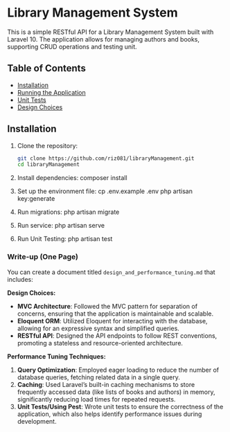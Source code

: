 # Library Management System

This is a simple RESTful API for a Library Management System built with Laravel 10. The application allows for managing authors and books, supporting CRUD operations and testing unit.

## Table of Contents
- [Installation](#installation)
- [Running the Application](#running-the-application)
- [Unit Tests](#unit-tests)
- [Design Choices](#design-choices)

## Installation

1. Clone the repository:
   ```bash
   git clone https://github.com/riz081/libraryManagement.git
   cd libraryManagement
   ```
   
2. Install dependencies:
   composer install

3. Set up the environment file:
   cp .env.example .env
   php artisan key:generate
   
5. Run migrations:
   php artisan migrate

7. Run service:
   php artisan serve

9. Run Unit Testing:
    php artisan test

    
### Write-up (One Page)
You can create a document titled `design_and_performance_tuning.md` that includes:

**Design Choices:**
- **MVC Architecture**: Followed the MVC pattern for separation of concerns, ensuring that the application is maintainable and scalable.
- **Eloquent ORM**: Utilized Eloquent for interacting with the database, allowing for an expressive syntax and simplified queries.
- **RESTful API**: Designed the API endpoints to follow REST conventions, promoting a stateless and resource-oriented architecture.

**Performance Tuning Techniques:**
1. **Query Optimization**: Employed eager loading to reduce the number of database queries, fetching related data in a single query.
2. **Caching**: Used Laravel’s built-in caching mechanisms to store frequently accessed data (like lists of books and authors) in memory, significantly reducing load times for repeated requests.
3. **Unit Tests/Using Pest**: Wrote unit tests to ensure the correctness of the application, which also helps identify performance issues during development.

